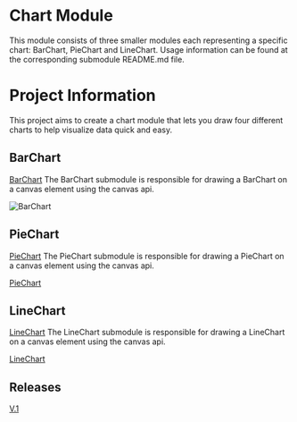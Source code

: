 # Chart Module
This module consists of three smaller modules each representing a specific chart: BarChart, PieChart and LineChart. Usage information can be found at the corresponding submodule README.md file. 

# Project Information

This project aims to create a chart module that lets you draw four different charts to
help visualize data quick and easy.

## BarChart
[BarChart](./src/barchart/README.md)
The BarChart submodule is responsible for drawing a BarChart on a canvas element using the canvas api. 

![BarChart](../../img/barChart.png)

## PieChart
[PieChart](./src/piechart/README.md)
The PieChart submodule is responsible for drawing a PieChart on a canvas element using the canvas api.

[PieChart](../../img/pieChart.png)

## LineChart
[LineChart](./src/linechart/README.md)
The LineChart submodule is responsible for drawing a LineChart on a canvas element using the canvas api.

[LineChart](../../img/lineChart.png)

## Releases
[V.1](https://github.com/ZakariasB/1DV610-L2/releases/tag/V1)
